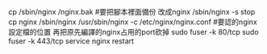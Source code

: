 cp /sbin/nginx /nginx.bak #要把腳本裡面備份 改成nginx
/sbin/nginx -s stop
cp nginx /sbin/nginx 
/usr/sbin/nginx -c /etc/nginx/nginx.conf #要認的nginx設定檔的位置
再把原先編譯的nginx占用的port砍掉
sudo fuser -k 80/tcp
sudo fuser -k 443/tcp
service nginx restart